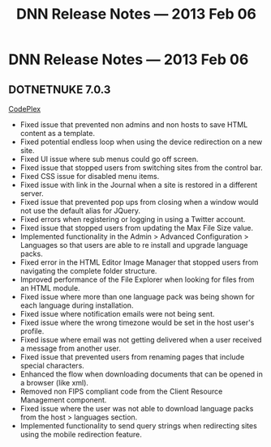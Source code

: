﻿---
uid: relnotes-2013-feb-06
topic: relnotes-2013-feb-06
locale: en
title: DNN Release Notes — 2013 Feb 06
dnneditions:
dnnversion: 09.02.00
---

# DNN Release Notes — 2013 Feb 06

## DOTNETNUKE 7.0.3

[CodePlex](https://dotnetnuke.codeplex.com/releases/view/101046)

*   Fixed issue that prevented non admins and non hosts to save HTML content as a template.
*   Fixed potential endless loop when using the device redirection on a new site.
*   Fixed UI issue where sub menus could go off screen.
*   Fixed issue that stopped users from switching sites from the control bar.
*   Fixed CSS issue for disabled menu items.
*   Fixed issue with link in the Journal when a site is restored in a different server.
*   Fixed issue that prevented pop ups from closing when a window would not use the default alias for JQuery.
*   Fixed errors when registering or logging in using a Twitter account.
*   Fixed issue that stopped users from updating the Max File Size value.
*   Implemented functionality in the Admin > Advanced Configuration > Languages so that users are able to re install and upgrade language packs.
*   Fixed error in the HTML Editor Image Manager that stopped users from navigating the complete folder structure.
*   Improved performance of the File Explorer when looking for files from an HTML module.
*   Fixed issue where more than one language pack was being shown for each language during installation.
*   Fixed issue where notification emails were not being sent.
*   Fixed issue where the wrong timezone would be set in the host user's profile.
*   Fixed issue where email was not getting delivered when a user received a message from another user.
*   Fixed issue that prevented users from renaming pages that include special characters.
*   Enhanced the flow when downloading documents that can be opened in a browser (like xml).
*   Removed non FIPS compliant code from the Client Resource Management component.
*   Fixed issue where the user was not able to download language packs from the host > languages section.
*   Implemented functionality to send query strings when redirecting sites using the mobile redirection feature.
